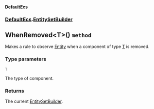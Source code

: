 #### [DefaultEcs](./DefaultEcs.md 'DefaultEcs')
### [DefaultEcs](./DefaultEcs.md#DefaultEcs 'DefaultEcs').[EntitySetBuilder](./DefaultEcs-EntitySetBuilder.md 'DefaultEcs.EntitySetBuilder')
## WhenRemoved&lt;T&gt;() `method`
Makes a rule to observe [Entity](./DefaultEcs-Entity.md 'DefaultEcs.Entity') when a component of type [T](#DefaultEcs-EntitySetBuilder-WhenRemoved-T-()-T 'DefaultEcs.EntitySetBuilder.WhenRemoved&lt;T&gt;().T') is removed.
### Type parameters

<a name='DefaultEcs-EntitySetBuilder-WhenRemoved-T-()-T'></a>
`T`

The type of component.
### Returns
The current [EntitySetBuilder](./DefaultEcs-EntitySetBuilder.md 'DefaultEcs.EntitySetBuilder').
